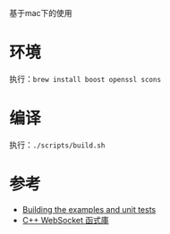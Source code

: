 基于mac下的使用

# 环境
执行：`brew install boost openssl scons`

# 编译
执行：`./scripts/build.sh`

# 参考
* [Building the examples and unit tests](https://github.com/zaphoyd/websocketpp/wiki/Building-the-examples-and-unit-tests)
* [C++ WebSocket 函式庫](https://kheresy.wordpress.com/2013/04/03/c-websocket-librarywebsocket/)

